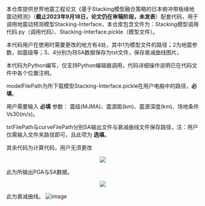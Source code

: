 本仓库提供世界地震工程论文《基于Stacking模型融合策略的日本俯冲带板缘地震动预测》（__截止2023年9月18日，论文仍在审稿阶段，未发表__）配套代码，用于调用地震动预测模型Stacking-Interface，本仓库包含文件为：Stacking模型调用代码.py（调用代码）、Stacking-Interface.pickle（模型文件）。

本代码用户在使用时需要更改的地方有4处，其中1为模型文件的路径；2为地震参数，如震级等；3、4分别为将SA数据保存为txt文件，保存衰减曲线图片。

本代码为Python编写，仅支持Python编辑器调用，代码详细操作说明已在代码文件中各个位置注明。

modelFilePath为所下载模型Stacking-Interface.pickle在用户电脑中的路径，__必填__。

用户需要输入 __必填__ 参数：
震级(MJMA)、震源距(km)、震源深度(km)、场地条件Vs30(m/s)。

txtFilePath与curveFilePath分别SA输出文件与衰减曲线文件保存路径，注：用户仅需输入文件夹路径即可，且此项为 __选填__。

其余代码为计算代码，用户无须更改

<div align=center>
<img src="https://github.com/heroic98/Stacking-Interface/assets/57880065/bf35cd7a-1d12-42d2-a1ae-21912e951b7f">
</div>

此为所输出PGA与SA数据。
<div align=center>
<img src="https://github.com/heroic98/Stacking-Interface/assets/57880065/edb6fc1c-1c45-4824-a899-91c9d57280bb">
</div>

此为衰减曲线。
![image](https://github.com/heroic98/Stacking-Interface/assets/57880065/46bd25f2-a002-4887-ad62-6e596d071d7a)
